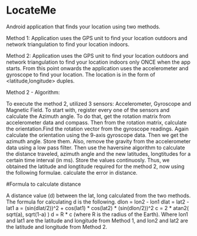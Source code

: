 # LocateMe

 Android application that finds your location using two methods.

Method 1: Application uses the GPS unit to find your location outdoors and network triangulation to find your location indoors.

Method 2: Application uses the GPS unit to find your location outdoors and network triangulation to find your location indoors only ONCE when the app starts. From this point onwards the application uses the accelerometer and gyroscope to find your location. The location is in the form of <latitude,longitude> duples. 

Method 2 - Algorithm:

To execute the method 2, utilized 3 sensors: Accelerometer, Gyroscope and Magnetic Field. To start with, register every one of the sensors and calculate the Azimuth angle. To do that, get the rotation matrix from accelerometer data and compass. Then from the rotation matrix, calculate the orientation.Find the rotation vector from the gyroscope readings. Again calculate the orientation using the 9-axis gyroscope data. Then we get the azimuth angle. Store them.
Also, remove the gravity from the accelerometer data using a low pass filter. Then use the haversine algorithm to calculate the distance traveled, azimuth angle and the new latitudes, longtitudes for a certain time interval (in ms). Store the values continuosly. Thus, we obtained the latitude and longtitude required for the method 2, now using the following formulae. calculate the error in distance.

#Formula to calculate distance

A distance value (d) between the lat, long calculated from the two methods. The formula for
calculating d is the following.
dlon = lon2 - lon1
dlat = lat2 - lat1
a = (sin(dlat/2))^2 + cos(lat1) * cos(lat2) * (sin(dlon/2))^2
c = 2 * atan2( sqrt(a), sqrt(1-a) )
d = R * c (where R is the radius of the Earth).
Where lon1 and lat1 are the latitude and longitude from Method 1, and lon2 and lat2 are the latitude and longitude from Method 2.

